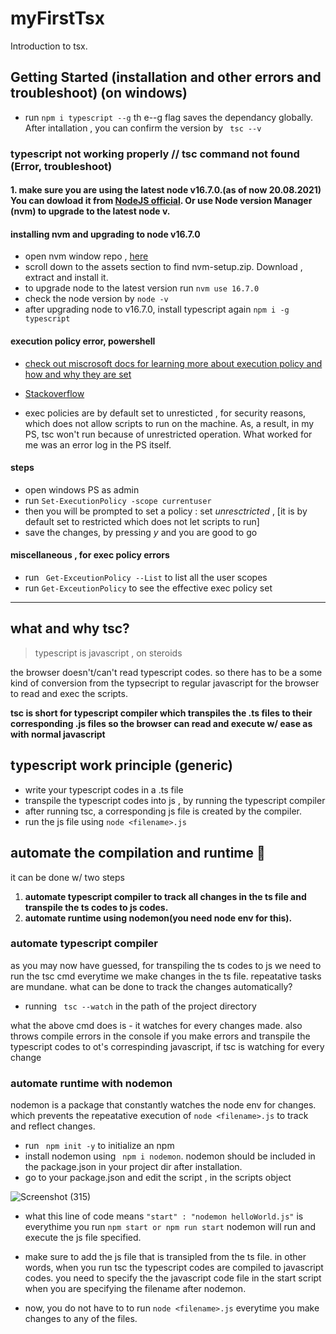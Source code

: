 # myFirstTsx

Introduction to tsx.

## Getting Started (installation and other errors and troubleshoot) (on windows)

- run `npm i typescript --g` th e--g flag saves the dependancy globally. After intallation , you can confirm the version by ` tsc --v`

### typescript not working properly // tsc command not found (Error, troubleshoot)

#### 1. make sure you are using the latest node v16.7.0.(as of now 20.08.2021) You can dowload it from [NodeJS official](https://nodejs.org/en/). Or use Node version Manager (nvm) to upgrade to the latest node v.

#### installing nvm and upgrading to node v16.7.0

- open nvm window repo , [here](https://github.com/coreybutler/nvm-windows/releases)
- scroll down to the assets section to find nvm-setup.zip. Download , extract and install it.
- to upgrade node to the latest version run `nvm use 16.7.0`
- check the node version by `node -v`
- after upgrading node to v16.7.0, install typescript again `npm i -g typescript`

#### execution policy error, powershell

- [check out miscrosoft docs for learning more about execution policy and how and why they are set](https://docs.microsoft.com/en-us/powershell/module/microsoft.powershell.security/get-executionpolicy?view=powershell-7.1)

- [Stackoverflow](https://stackoverflow.com/questions/58796490/tsc-ps1-cannot-be-loaded-because-running-scripts-is-disabled-on-this-system)

- exec policies are by default set to unresticted , for security reasons, which does not allow scripts to run on the machine. As, a result, in my PS, tsc won't run because of unrestricted operation. What worked for me was an error log in the PS itself.

#### steps

- open windows PS as admin
- run `Set-ExecutionPolicy -scope currentuser `
- then you will be prompted to set a policy : set _unresctricted_ , [it is by default set to restricted which does not let scripts to run]
- save the changes, by pressing _y_ and you are good to go

#### miscellaneous , for exec policy errors

- run ` Get-ExceutionPolicy --List` to list all the user scopes
- run `Get-ExceutionPolicy` to see the effective exec policy set

---

## what and why tsc?

> typescript is javascript , on steroids

the browser doesn't/can't read typescript codes. so there has to be a some kind of conversion from the typsecript to regular javascript for the browser to read and exec the scripts.

**tsc is short for typescript compiler which transpiles the .ts files to their corresponding .js files so the browser can read and execute w/ ease as with normal javascript**

## typescript work principle (generic)

- write your typescript codes in a .ts file
- transpile the typescript codes into js , by running the typescript compiler
- after running tsc, a corresponding js file is created by the compiler.
- run the js file using `node <filename>.js`

## automate the compilation and runtime 🚀

it can be done w/ two steps

1. **automate typescript compiler to track all changes in the ts file and transpile the ts codes to js codes.**
1. **automate runtime using nodemon(you need node env for this).**

### automate typescript compiler

as you may now have guessed, for transpiling the ts codes to js we need to run the tsc cmd everytime we make changes in the ts file. repeatative tasks are mundane. what can be done to track the changes automatically?

- running ` tsc --watch` in the path of the project directory

what the above cmd does is - it watches for every changes made. also throws compile errors in the console if you make errors and transpile the typescript codes to ot's correspinding javascript, if tsc is watching for every change

### automate runtime with nodemon

nodemon is a package that constantly watches the node env for changes. which prevents the repeatative execution of `node <filename>.js` to track and reflect changes.

- run ` npm init -y` to initialize an npm
- install nodemon using ` npm i nodemon`. nodemon should be included in the package.json in your project dir after installation.
- go to your package.json and edit the script , in the scripts object

![Screenshot (315)](https://user-images.githubusercontent.com/74761990/130408488-e5d37b11-1af3-491d-a318-c36bc07ea441.png)

- what this line of code means `"start" : "nodemon helloWorld.js"` is everythime you run `npm start or npm run start` nodemon will run and execute the js file specified.

- make sure to add the js file that is transipled from the ts file. in other words, when you run tsc the typescript codes are compiled to javascript codes. you need to specify the the javascript code file in the start script when you are specifying the filename after nodemon.

- now, you do not have to to run `node <filename>.js` everytime you make changes to any of the files.
